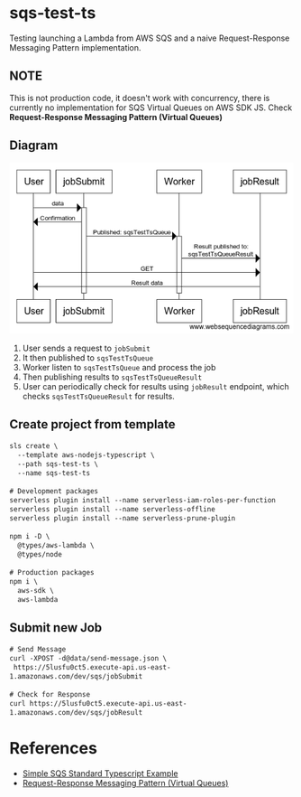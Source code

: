 # sqs-test-ts
Testing launching a Lambda from AWS SQS and a naive Request-Response Messaging Pattern implementation.

## NOTE
  This is not production code, it doesn't work with concurrency, there is currently no implementation for SQS Virtual Queues on AWS SDK JS. Check **Request-Response Messaging Pattern (Virtual Queues)**

## Diagram 
![](sqs-test-ts.png)

1. User sends a request to `jobSubmit` 
2. It then published to `sqsTestTsQueue`
3. Worker listen to `sqsTestTsQueue` and process the job
4. Then publishing results to `sqsTestTsQueueResult`
5. User can periodically check for results using `jobResult` endpoint, which checks `sqsTestTsQueueResult` for results.

## Create project from template

```shell
sls create \
  --template aws-nodejs-typescript \
  --path sqs-test-ts \
  --name sqs-test-ts

# Development packages
serverless plugin install --name serverless-iam-roles-per-function
serverless plugin install --name serverless-offline
serverless plugin install --name serverless-prune-plugin

npm i -D \
  @types/aws-lambda \
  @types/node

# Production packages
npm i \
  aws-sdk \
  aws-lambda
```

## Submit new Job

```shell
# Send Message
curl -XPOST -d@data/send-message.json \
 https://5lusfu0ct5.execute-api.us-east-1.amazonaws.com/dev/sqs/jobSubmit

# Check for Response
curl https://5lusfu0ct5.execute-api.us-east-1.amazonaws.com/dev/sqs/jobResult
```

# References

* [Simple SQS Standard Typescript Example](https://github.com/serverless/examples/tree/master/aws-node-typescript-sqs-standard)
* [Request-Response Messaging Pattern (Virtual Queues)](https://docs.aws.amazon.com/AWSSimpleQueueService/latest/SQSDeveloperGuide/sqs-temporary-queues.html#request-reply-messaging-pattern)